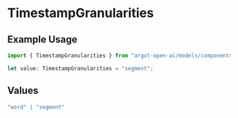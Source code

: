 # TimestampGranularities

## Example Usage

```typescript
import { TimestampGranularities } from "argot-open-ai/models/components";

let value: TimestampGranularities = "segment";
```

## Values

```typescript
"word" | "segment"
```